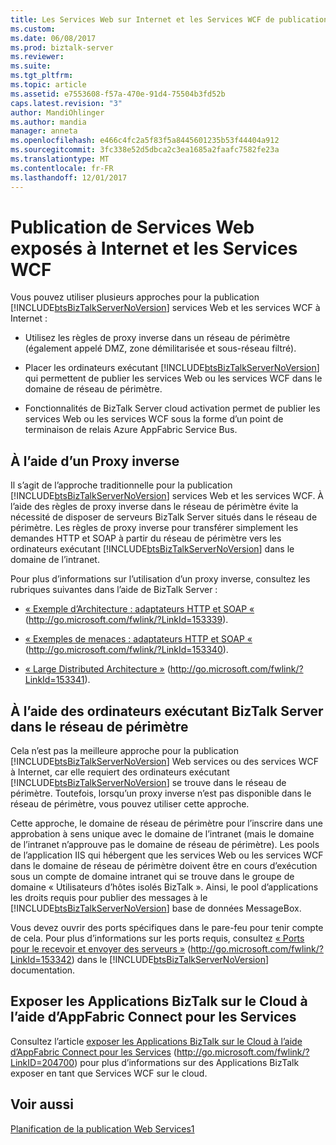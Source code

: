 ```yaml
---
title: Les Services Web sur Internet et les Services WCF de publication | Documents Microsoft
ms.custom: 
ms.date: 06/08/2017
ms.prod: biztalk-server
ms.reviewer: 
ms.suite: 
ms.tgt_pltfrm: 
ms.topic: article
ms.assetid: e7553608-f57a-470e-91d4-75504b3fd52b
caps.latest.revision: "3"
author: MandiOhlinger
ms.author: mandia
manager: anneta
ms.openlocfilehash: e466c4fc2a5f83f5a8445601235b53f44404a912
ms.sourcegitcommit: 3fc338e52d5dbca2c3ea1685a2faafc7582fe23a
ms.translationtype: MT
ms.contentlocale: fr-FR
ms.lasthandoff: 12/01/2017
---
```

# <a name="publishing-internet-facing-web-services-and-wcf-services"></a>Publication de Services Web exposés à Internet et les Services WCF
Vous pouvez utiliser plusieurs approches pour la publication [!INCLUDE[btsBizTalkServerNoVersion](../includes/btsbiztalkservernoversion-md.md)] services Web et les services WCF à Internet :  
  
-   Utilisez les règles de proxy inverse dans un réseau de périmètre (également appelé DMZ, zone démilitarisée et sous-réseau filtré).  
  
-   Placer les ordinateurs exécutant [!INCLUDE[btsBizTalkServerNoVersion](../includes/btsbiztalkservernoversion-md.md)] qui permettent de publier les services Web ou les services WCF dans le domaine de réseau de périmètre.  
  
-   Fonctionnalités de BizTalk Server cloud activation permet de publier les services Web ou les services WCF sous la forme d’un point de terminaison de relais Azure AppFabric Service Bus.  
  
## <a name="using-a-reverse-proxy"></a>À l’aide d’un Proxy inverse  
 Il s’agit de l’approche traditionnelle pour la publication [!INCLUDE[btsBizTalkServerNoVersion](../includes/btsbiztalkservernoversion-md.md)] services Web et les services WCF. À l’aide des règles de proxy inverse dans le réseau de périmètre évite la nécessité de disposer de serveurs BizTalk Server situés dans le réseau de périmètre. Les règles de proxy inverse pour transférer simplement les demandes HTTP et SOAP à partir du réseau de périmètre vers les ordinateurs exécutant [!INCLUDE[btsBizTalkServerNoVersion](../includes/btsbiztalkservernoversion-md.md)] dans le domaine de l’intranet.  
  
 Pour plus d’informations sur l’utilisation d’un proxy inverse, consultez les rubriques suivantes dans l’aide de BizTalk Server :  
  
-   [« Exemple d’Architecture : adaptateurs HTTP et SOAP «](http://go.microsoft.com/fwlink/?LinkId=153339) (http://go.microsoft.com/fwlink/?LinkId=153339).  
  
-   [« Exemples de menaces : adaptateurs HTTP et SOAP «](http://go.microsoft.com/fwlink/?LinkId=153340) (http://go.microsoft.com/fwlink/?LinkId=153340).  
  
-   [« Large Distributed Architecture »](http://go.microsoft.com/fwlink/?LinkId=153341) (http://go.microsoft.com/fwlink/?LinkId=153341).  
  
## <a name="using-computers-running-biztalk-server-in-the-perimeter-network"></a>À l’aide des ordinateurs exécutant BizTalk Server dans le réseau de périmètre  
 Cela n’est pas la meilleure approche pour la publication [!INCLUDE[btsBizTalkServerNoVersion](../includes/btsbiztalkservernoversion-md.md)] Web services ou des services WCF à Internet, car elle requiert des ordinateurs exécutant [!INCLUDE[btsBizTalkServerNoVersion](../includes/btsbiztalkservernoversion-md.md)] se trouve dans le réseau de périmètre. Toutefois, lorsqu’un proxy inverse n’est pas disponible dans le réseau de périmètre, vous pouvez utiliser cette approche.  
  
 Cette approche, le domaine de réseau de périmètre pour l’inscrire dans une approbation à sens unique avec le domaine de l’intranet (mais le domaine de l’intranet n’approuve pas le domaine de réseau de périmètre). Les pools de l’application IIS qui hébergent que les services Web ou les services WCF dans le domaine de réseau de périmètre doivent être en cours d’exécution sous un compte de domaine intranet qui se trouve dans le groupe de domaine « Utilisateurs d’hôtes isolés BizTalk ». Ainsi, le pool d’applications les droits requis pour publier des messages à le [!INCLUDE[btsBizTalkServerNoVersion](../includes/btsbiztalkservernoversion-md.md)] base de données MessageBox.  
  
 Vous devez ouvrir des ports spécifiques dans le pare-feu pour tenir compte de cela. Pour plus d’informations sur les ports requis, consultez [« Ports pour le recevoir et envoyer des serveurs »](http://go.microsoft.com/fwlink/?LinkId=153342) (http://go.microsoft.com/fwlink/?LinkId=153342) dans le [!INCLUDE[btsBizTalkServerNoVersion](../includes/btsbiztalkservernoversion-md.md)] documentation.  
  
## <a name="exposing-biztalk-applications-on-the-cloud-using-appfabric-connect-for-services"></a>Exposer les Applications BizTalk sur le Cloud à l’aide d’AppFabric Connect pour les Services  
 Consultez l’article [exposer les Applications BizTalk sur le Cloud à l’aide d’AppFabric Connect pour les Services](http://go.microsoft.com/fwlink/?LinkID=204700) (http://go.microsoft.com/fwlink/?LinkID=204700) pour plus d’informations sur des Applications BizTalk exposer en tant que Services WCF sur le cloud.  
  
## <a name="see-also"></a>Voir aussi  
 [Planification de la publication Web Services1](../technical-guides/planning-for-publishing-web-services1.md)